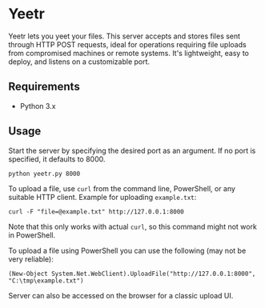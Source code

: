 # Yeetr

Yeetr lets you yeet your files. This server accepts and stores files sent through HTTP POST requests, ideal for operations requiring file uploads from compromised machines or remote systems. It's lightweight, easy to deploy, and listens on a customizable port.

## Requirements

- Python 3.x

## Usage

Start the server by specifying the desired port as an argument. If no port is specified, it defaults to 8000.

```
python yeetr.py 8000
```

To upload a file, use `curl` from the command line, PowerShell, or any suitable HTTP client. Example for uploading `example.txt`:

```
curl -F "file=@example.txt" http://127.0.0.1:8000
```
Note that this only works with actual `curl`, so this command might not work in PowerShell.

To upload a file using PowerShell you can use the following (may not be very reliable):
```
(New-Object System.Net.WebClient).UploadFile("http://127.0.0.1:8000", "C:\tmp\example.txt")
```

Server can also be accessed on the browser for a classic upload UI.
